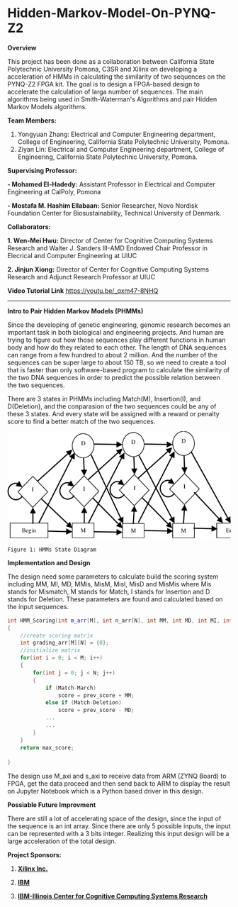 # Hidden-Markov-Model-On-PYNQ-Z2
**Overview**

This project has been done as a collaboration between California State Polytechnic University Pomona, C3SR and Xilinx on developing a acceleration of HMMs in calculating the similarity of two sequences on the PYNQ-Z2 FPGA kit. The goal is to design a FPGA-based design to accelerate the calculation of larga number of sequences. The main algorithms being used in Smith-Waterman's Algorithms and pair Hidden Markov Models algorithms.

**Team Members:**
1. Yongyuan Zhang: Electrical and Computer Engineering department, College of Engineering, California State Polytechnic University, Pomona. 
2. Ziyan Lin: Electrical and Computer Engineering department, College of Engineering, California State Polytechnic University, Pomona. 

**Supervising Professor:** 

**- Mohamed El-Hadedy:** Assistant Professor in Electrical and Computer Engineering at CalPoly, Pomona  

**- Mostafa M. Hashim Ellabaan:** Senior Researcher, Novo Nordisk Foundation Center for Biosustainability, Technical University of Denmark.

**Collaborators:**

**1. Wen-Mei Hwu:**  Director of Center for Cognitive Computing Systems Research and Walter J. Sanders III-AMD Endowed Chair Professor in Elecrical and Computer Engineering at UIUC 

**2. Jinjun Xiong:** Director of Center for Cognitive Computing Systems Research and Adjunct Research Professor at UIUC  

**Video Tutorial Link**
https://youtu.be/_qxm47-8NHQ

--------------------------------------

**Intro to Pair Hidden Markov Models (PHMMs)**

Since the developing of genetic engineering, genomic research becomes an important task in both biological and engineering projects. And human are trying to figure out how those sequences play different functions in human body and how do they related to each other. The length of DNA sequences can range from a few hundred to about 2 million. And the number of the sequences can be super large to about 150 TB, so we need to create a tool that is faster than only software-based program to calculate the similarity of the two DNA sequences in order to predict the possible relation between the two sequences.

There are 3 states in PHMMs including Match(M), Insertion(I), and D(Deletion), and the conparasion of the two sequences could be any of these 3 states. And every state will be assigned with a reward or penalty score to find a better match of the two sequences.

<p align="center">
<img src="https://github.com/Reconfigurable-Computing-CalPoly-Pomona/Hidden-Markov-Model-On-PYNQ-Z2/blob/master/Images/The-Structure-of-a-Profile-HMM-The-bottom-lines-of-states-are-called-the-match-M.png" >

	Figure 1: HMMs State Diagram
</p>

**Implementation and Design**

The design need some parameters to calculate build the scoring system including MM, MI, MD, MMis, MisM, MisI, MisD and MisMis where Mis stands for Mismatch, M stands for Match, I stands for Insertion and D stands for Deletion. These parameters are found and calculated based on the input sequences.
```cpp
int HMM_Scoring(int m_arr[M], int n_arr[N], int MM, int MD, int MI, int MMis, int MisI, int MisD, int MisMis, int MisM)
{
	//create scoring matrix
	int grading_arr[M][N] = {0};
	//initialize matrix
	for(int i = 0; i < M; i++)
	{
		for(int j = 0; j < N; j++)
		{
			if (Match-March)
				score = prev_score + MM;
			else if (Match-Deletion)
				score = prev_score - MD;
			...
			...
		}
	}
	return max_score;
	
}

```

The design use M_axi and s_axi to receive data from ARM (ZYNQ Board) to FPGA, get the data proceed and then send back to ARM to display the result on Jupyter Notebook which is a Python based driver in this design.

**Possiable Future Improvment**

There are still a lot of accelerating space of the design, since the input of the sequence is an int array. Since there are only 5 possible inputs, the input can be represented with a 3 bits integer. Realizing this input design will be a large acceleration of the total design.

**Project Sponsors:**

1. **[Xilinx Inc.](https://www.xilinx.com/)**

2. **[IBM](https://www.ibm.com)**

3. **[IBM-Illinois Center for Cognitive Computing Systems Research](https://www.c3sr.com/)**
